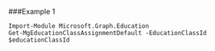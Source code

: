 ###Example 1
```
Import-Module Microsoft.Graph.Education
Get-MgEducationClassAssignmentDefault -EducationClassId $educationClassId
```
